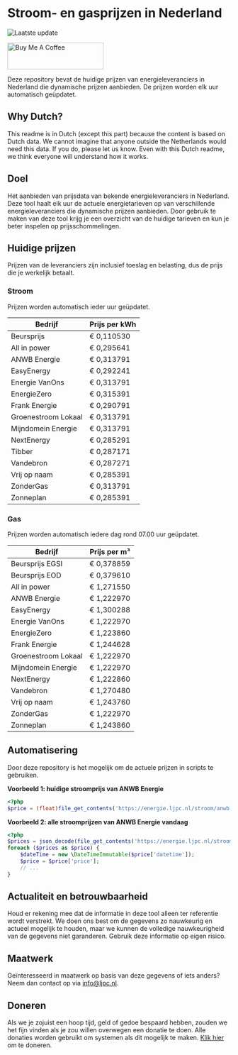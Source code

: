 # Stroom- en gasprijzen in Nederland

![Laatste update](https://img.shields.io/badge/laatste%20update-2024--09--01%2018%3A00%20CET-brightgreen)

<a href="https://www.buymeacoffee.com/Lars-" target="_blank"><img src="https://cdn.buymeacoffee.com/buttons/v2/default-orange.png" alt="Buy Me A Coffee" height="60" style="height: 60px !important;width: 217px !important;" ></a>

Deze repository bevat de huidige prijzen van energieleveranciers in Nederland die dynamische prijzen aanbieden. De prijzen worden elk uur automatisch geüpdatet.

## Why Dutch?

This readme is in Dutch (except this part) because the content is based on Dutch data. We cannot imagine that anyone outside the Netherlands would need this data. If you do, please let us know. Even with this Dutch readme, we think
everyone will understand how it works.

## Doel

Het aanbieden van prijsdata van bekende energieleveranciers in Nederland. Deze tool haalt elk uur de actuele energietarieven op van verschillende energieleveranciers die dynamische prijzen aanbieden. Door gebruik te maken van deze tool
krijg je een overzicht van de huidige tarieven en kun je beter inspelen op prijsschommelingen.

## Huidige prijzen

Prijzen van de leveranciers zijn inclusief toeslag en belasting, dus de prijs die je werkelijk betaalt.

### Stroom

Prijzen worden automatisch ieder uur geüpdatet.

 Bedrijf | Prijs per kWh 
---------|---------------
Beursprijs | € 0,110530
All in power | € 0,295641
ANWB Energie | € 0,313791
EasyEnergy | € 0,292241
Energie VanOns | € 0,313791
EnergieZero | € 0,315391
Frank Energie | € 0,290791
Groenestroom Lokaal | € 0,313791
Mijndomein Energie | € 0,313791
NextEnergy | € 0,285291
Tibber | € 0,287171
Vandebron | € 0,287271
Vrij op naam | € 0,285391
ZonderGas | € 0,313791
Zonneplan | € 0,285391


### Gas

Prijzen worden automatisch iedere dag rond 07.00 uur geüpdatet.

 Bedrijf | Prijs per m³ 
---------|--------------
Beursprijs EGSI | € 0,378859
Beursprijs EOD | € 0,379610
All in power | € 1,271550
ANWB Energie | € 1,222970
EasyEnergy | € 1,300288
Energie VanOns | € 1,222970
EnergieZero | € 1,223860
Frank Energie | € 1,244628
Groenestroom Lokaal | € 1,222970
Mijndomein Energie | € 1,222970
NextEnergy | € 1,222860
Vandebron | € 1,270480
Vrij op naam | € 1,243760
ZonderGas | € 1,222970
Zonneplan | € 1,243860


## Automatisering

Door deze repository is het mogelijk om de actuele prijzen in scripts te gebruiken.

**Voorbeeld 1: huidige stroomprijs van ANWB Energie**

```php
<?php
$price = (float)file_get_contents('https://energie.ljpc.nl/stroom/anwb-energie-nu.txt');

```

**Voorbeeld 2: alle stroomprijzen van ANWB Energie vandaag**

```php
<?php
$prices = json_decode(file_get_contents('https://energie.ljpc.nl/stroom/all-in-power-vandaag.json'),true);
foreach ($prices as $price) {
    $dateTime = new \DateTimeImmutable($price['datetime']);
    $price = $price['price'];
    // ...
}
```

## Actualiteit en betrouwbaarheid

Houd er rekening mee dat de informatie in deze tool alleen ter referentie wordt verstrekt. We doen ons best om de gegevens zo nauwkeurig en actueel mogelijk te houden, maar we kunnen de volledige nauwkeurigheid van de gegevens niet
garanderen. Gebruik deze informatie op eigen risico.

## Maatwerk

Geïnteresseerd in maatwerk op basis van deze gegevens of iets anders? Neem dan contact op
via [info@ljpc.nl](mailto:info@ljpc.nl?subject=Energie%20prijzen).

## Doneren

Als we je zojuist een hoop tijd, geld of gedoe bespaard hebben, zouden we het fijn vinden als je zou willen overwegen een
donatie te doen. Alle donaties worden gebruikt om systemen als dit mogelijk te
maken. [Klik hier](https://www.buymeacoffee.com/Lars-) om te doneren.
